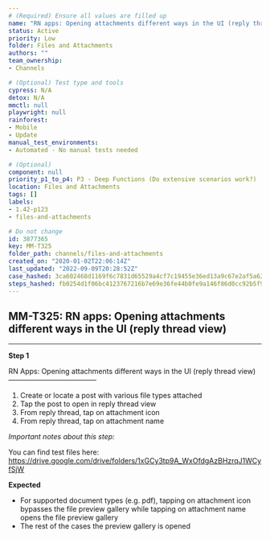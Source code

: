 ```yaml
---
# (Required) Ensure all values are filled up
name: "RN apps: Opening attachments different ways in the UI (reply thread view)"
status: Active
priority: Low
folder: Files and Attachments
authors: ""
team_ownership: 
- Channels

# (Optional) Test type and tools
cypress: N/A
detox: N/A
mmctl: null
playwright: null
rainforest: 
- Mobile
- Update
manual_test_environments: 
- Automated - No manual tests needed

# (Optional)
component: null
priority_p1_to_p4: P3 - Deep Functions (Do extensive scenarios work?)
location: Files and Attachments
tags: []
labels: 
- 1.42-p123
- files-and-attachments

# Do not change
id: 3877365
key: MM-T325
folder_path: channels/files-and-attachments
created_on: "2020-01-02T22:06:14Z"
last_updated: "2022-09-09T20:28:52Z"
case_hashed: 3ca602468d1169f6c7831d65529a4cf7c19455e36ed13a9c67e2af5a628d8ea40bc7767a7d22ac157daf983c216d005d
steps_hashed: fb0254d1f06bc4123767216b7e69e36fe44b0fe9a146f86d0cc92b5f9f0d28f368e2edc826789e61893382e0de85ade0
---
```


## MM-T325: RN apps: Opening attachments different ways in the UI (reply thread view)

---

**Step 1**

RN Apps: Opening attachments different ways in the UI (reply thread view)\
–––––––––––––––––––––––––

1. Create or locate a post with various file types attached
2. Tap the post to open in reply thread view
3. From reply thread, tap on attachment icon
4. From reply thread, tap on attachment name

_Important notes about this step:_

You can find test files here: <https://drive.google.com/drive/folders/1xGCy3tp9A_WxOfdgAzBHzrqJ1WCyfSjW>

**Expected**

- For supported document types (e.g. pdf), tapping on attachment icon bypasses the file preview gallery while tapping on attachment name opens the file preview gallery
- The rest of the cases the preview gallery is opened
